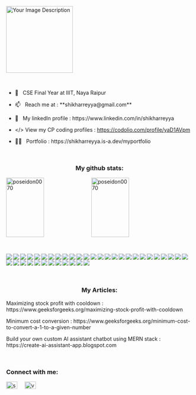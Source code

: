 

<img height="180px" aspect-ratio= "16/9" src="https://drive.google.com/uc?id=10ZU06rjhKAh47OwssxVq-5PZECRJ6zrs" alt="Your Image Description">

<p>&nbsp</p>

- <p>🏫 &nbsp CSE Final Year at IIIT, Naya Raipur</p>

- <p>📫   &nbsp Reach me at : **shikharreyya@gmail.com**</p>

- <p>🔗   &nbsp My linkedIn profile : https://www.linkedin.com/in/shikharreyya</p>
  
- </>  View my CP coding profiles : https://codolio.com/profile/yaD1AVpm

- <p>👨‍💻   &nbsp Portfolio : https://shikharreyya.is-a.dev/myportfolio</p>

<p>&nbsp</p>
<h3 align="center">My github stats:</h3>
  
<img align="left" height="160px" width="45%" src="https://github-readme-stats.vercel.app/api?username=poseidon0070&show_icons=true&locale=en" alt="poseidon0070" />

<img width="45%" height="160px" src="https://github-readme-streak-stats.herokuapp.com/?user=poseidon0070&" alt="poseidon0070" />
<p>&nbsp</p>
<img padding='10px' align="left" src="https://img.shields.io/badge/firebase-a08021?style=Social&logo=firebase&logoColor=ffcd34">
<img align="left" src="https://img.shields.io/badge/Next-black?style=Social&logo=next.js&logoColor=white">
<img align="left" src="https://img.shields.io/badge/typescript-%23007ACC.svg?style=Social&logo=typescript&logoColor=white">
<img align="left" src="https://img.shields.io/badge/c++-%2300599C.svg?style=Social&logo=c%2B%2B&logoColor=white">
<img align="left" src="https://img.shields.io/badge/node.js-6DA55F?style=Social&logo=node.js&logoColor=white">
<img align="left" src="https://img.shields.io/badge/express.js-%23404d59.svg?style=Social&logo=express&logoColor=%2361DAFB">
<img align="left" src="https://img.shields.io/badge/bootstrap-%238511FA.svg?style=Social&logo=bootstrap&logoColor=white">
<img align="left" src="https://img.shields.io/badge/tailwindcss-%2338B2AC.svg?style=Social&logo=tailwind-css&logoColor=white">
<img align="left" src="https://img.shields.io/badge/python-3670A0?style=Social&logo=python&logoColor=ffdd54">
<img align="left" src="https://img.shields.io/badge/NPM-%23CB3837.svg?style=Social&logo=npm&logoColor=white">
<img align="left" src="https://img.shields.io/badge/redux-%23593d88.svg?style=Social&logo=redux&logoColor=white">
<img align="left" src="https://img.shields.io/badge/MongoDB-%234ea94b.svg?style=Social&logo=mongodb&logoColor=white">
<img align="left" src="https://img.shields.io/badge/git-%23F05033.svg?style=Social&logo=git&logoColor=white">
<img align="left" src="https://img.shields.io/badge/github-%23121011.svg?style=Social&logo=github&logoColor=white">
<img align="left" src="https://img.shields.io/badge/docker-%230db7ed.svg?style=Social&logo=docker&logoColor=white">
<img align="left" src="https://img.shields.io/badge/postgres-%23316192.svg?style=Social&logo=postgresql&logoColor=white">
<img align="left" src="https://img.shields.io/badge/redis-%23DD0031.svg?style=Social&logo=redis&logoColor=white">
<img align="left" src="https://img.shields.io/badge/Codeforces-445f9d?style=Social&logo=Codeforces&logoColor=white">
<img align="left" src="https://img.shields.io/badge/Leetcode-000000?style=Social&logo=LeetCode&logoColor=#d16c06">
<img align="left" src="https://img.shields.io/badge/nestjs-%23E0234E.svg?style=Social&logo=nestjs&logoColor=white">
<img align="left" src="https://img.shields.io/badge/NODEMON-%23323330.svg?style=Social&logo=nodemon&logoColor=%BBDEAD">
<img align="left" src="https://img.shields.io/badge/react-%2320232a.svg?style=Social&logo=react&logoColor=%2361DAFB">
<img align="left" src="https://img.shields.io/badge/React_Router-CA4245?style=Social&logo=react-router&logoColor=white">
<img align="left" src="https://img.shields.io/badge/SASS-hotpink.svg?style=Social&logo=SASS&logoColor=white">
<img align="left" src="https://img.shields.io/badge/vite-%23646CFF.svg?style=Social&logo=vite&logoColor=white">
<img align="left" src="https://img.shields.io/badge/AWS-%23FF9900.svg?style=Social&logo=amazon-aws&logoColor=white">
<img align="left" src="https://img.shields.io/badge/netlify-%23000000.svg?style=Social&logo=netlify&logoColor=#00C7B7">
<img align="left" src="https://img.shields.io/badge/Render-%46E3B7.svg?style=Social&logo=render&logoColor=white">
<img align="left" src="https://img.shields.io/badge/vercel-%23000000.svg?style=Social&logo=vercel&logoColor=white">
<img align="left" src="https://img.shields.io/badge/Visual%20Studio%20Code-0078d7.svg?style=Social&logo=visual-studio-code&logoColor=white">
<img align="left" src="https://img.shields.io/badge/android%20studio-346ac1?style=Social&logo=android%20studio&logoColor=white">
<img align="left" src="https://img.shields.io/badge/c-%2300599C.svg?style=Social&logo=c&logoColor=white">
<img align="left" src="https://img.shields.io/badge/css3-%231572B6.svg?style=Social&logo=css3&logoColor=white">
<img align="left" src="https://img.shields.io/badge/javascript-%23323330.svg?style=Social&logo=javascript&logoColor=%23F7DF1E">
<img align="left" src="https://img.shields.io/badge/Prisma-3982CE?style=Social&logo=Prisma&logoColor=white">
<img align="left" src="https://img.shields.io/badge/-playwright-%232EAD33?style=Social&logo=playwright&logoColor=white">
<img align="left" src="https://img.shields.io/badge/JWT-black?style=Social&logo=JSON%20web%20tokens">
<img align="left" src="https://img.shields.io/badge/FastAPI-005571?style=Social&logo=fastapi">

<p>&nbsp</p>
<br></br>
<h3 align="center">My Articles:</h3>
<p>Maximizing stock profit with cooldown : https://www.geeksforgeeks.org/maximizing-stock-profit-with-cooldown</p>
<p>Minimum cost conversion : https://www.geeksforgeeks.org/minimum-cost-to-convert-a-1-to-a-given-number</p>
<p>Build your own custom AI assistant chatbot using MERN stack : https://create-ai-assistant-app.blogspot.com</p>

<p>&nbsp</p>
<h3>Connect with me:</h3>
<p>
<a href="https://www.linkedin.com/in/shikharreyya" target="blank"><img align="center" src="https://raw.githubusercontent.com/rahuldkjain/github-profile-readme-generator/master/src/images/icons/Social/linked-in-alt.svg" alt="shikhar reyya" height="20" width="30" /></a>&nbsp;&nbsp;&nbsp;&nbsp;
<a href="https://twitter.com/voldemort_7585" target="blank"><img align="center" src="https://raw.githubusercontent.com/rahuldkjain/github-profile-readme-generator/master/src/images/icons/Social/twitter.svg" alt="voldemoty_7585" height="20" width="30" /></a> &nbsp;&nbsp;&nbsp;&nbsp;
</p>
